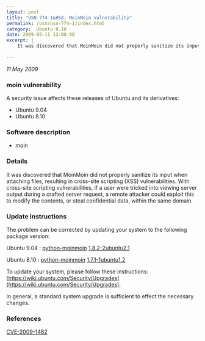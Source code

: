 ```yaml
---
layout: post
title: "USN-774-1&#58; MoinMoin vulnerability"
permalink: /usn/usn-774-1/index.html
category:  Ubuntu 8.10
date: 2009-05-11 12:00:00
excerpt: |
    It was discovered that MoinMoin did not properly sanitize its input when attaching files, resulting in cross-site scripting (XSS) vulnerabilities. With cross-site scripting vulnerabilities, if a user were tricked into viewing server output during a crafted server request, a remote attacker could exploit this to modify the contents, or steal confidential data, within the same domain. 
    
--- 
```

 
 

*11 May 2009*

### moin vulnerability

A security issue affects these releases of Ubuntu and its derivatives:

* Ubuntu 9.04
* Ubuntu 8.10

### Software description

* moin 

### Details

It was discovered that MoinMoin did not properly sanitize its input when attaching files, resulting in cross-site scripting (XSS) vulnerabilities. With cross-site scripting vulnerabilities, if a user were tricked into viewing server output during a crafted server request, a remote attacker could exploit this to modify the contents, or steal confidential data, within the same domain. 

### Update instructions

The problem can be corrected by updating your system to the following package version:

Ubuntu 9.04
 : [python-moinmoin](https://launchpad.net/ubuntu/+source/moin) <span> [1.8.2-2ubuntu2.1](https://launchpad.net/ubuntu/+source/moin/1.8.2-2ubuntu2.1) </span> 

Ubuntu 8.10
 : [python-moinmoin](https://launchpad.net/ubuntu/+source/moin) <span> [1.7.1-1ubuntu1.2](https://launchpad.net/ubuntu/+source/moin/1.7.1-1ubuntu1.2) </span> 

To update your system, please follow these instructions: [https://wiki.ubuntu.com/Security/Upgrades](https://wiki.ubuntu.com/Security/Upgrades).

In general, a standard system upgrade is sufficient to effect the necessary changes. 

### References

 
 [CVE-2009-1482](http://people.ubuntu.com/~ubuntu-security/cve/CVE-2009-1482)
 

